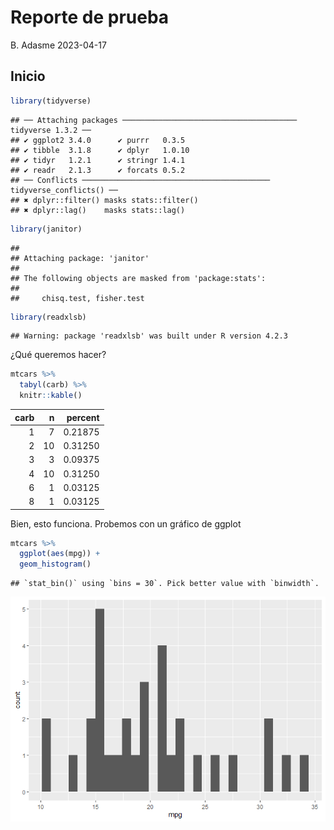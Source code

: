 Reporte de prueba
================
B. Adasme
2023-04-17

## Inicio

``` r
library(tidyverse)
```

    ## ── Attaching packages ─────────────────────────────────────── tidyverse 1.3.2 ──
    ## ✔ ggplot2 3.4.0      ✔ purrr   0.3.5 
    ## ✔ tibble  3.1.8      ✔ dplyr   1.0.10
    ## ✔ tidyr   1.2.1      ✔ stringr 1.4.1 
    ## ✔ readr   2.1.3      ✔ forcats 0.5.2 
    ## ── Conflicts ────────────────────────────────────────── tidyverse_conflicts() ──
    ## ✖ dplyr::filter() masks stats::filter()
    ## ✖ dplyr::lag()    masks stats::lag()

``` r
library(janitor)
```

    ## 
    ## Attaching package: 'janitor'
    ## 
    ## The following objects are masked from 'package:stats':
    ## 
    ##     chisq.test, fisher.test

``` r
library(readxlsb)
```

    ## Warning: package 'readxlsb' was built under R version 4.2.3

¿Qué queremos hacer?

``` r
mtcars %>% 
  tabyl(carb) %>% 
  knitr::kable()
```

| carb |   n | percent |
|-----:|----:|--------:|
|    1 |   7 | 0.21875 |
|    2 |  10 | 0.31250 |
|    3 |   3 | 0.09375 |
|    4 |  10 | 0.31250 |
|    6 |   1 | 0.03125 |
|    8 |   1 | 0.03125 |

Bien, esto funciona. Probemos con un gráfico de ggplot

``` r
mtcars %>% 
  ggplot(aes(mpg)) +
  geom_histogram()
```

    ## `stat_bin()` using `bins = 30`. Pick better value with `binwidth`.

![](reporte_prueba_files/figure-gfm/unnamed-chunk-3-1.png)<!-- -->
